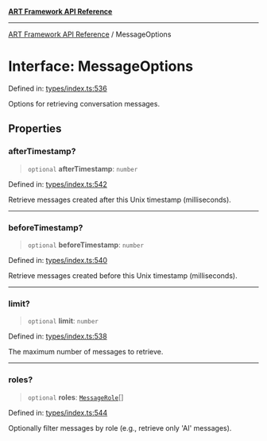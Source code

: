 [**ART Framework API Reference**](../README.md)

***

[ART Framework API Reference](../README.md) / MessageOptions

# Interface: MessageOptions

Defined in: [types/index.ts:536](https://github.com/hashangit/ART/blob/3153790647102134b487bb6168bd208568e6a8ad/src/types/index.ts#L536)

Options for retrieving conversation messages.

## Properties

### afterTimestamp?

> `optional` **afterTimestamp**: `number`

Defined in: [types/index.ts:542](https://github.com/hashangit/ART/blob/3153790647102134b487bb6168bd208568e6a8ad/src/types/index.ts#L542)

Retrieve messages created after this Unix timestamp (milliseconds).

***

### beforeTimestamp?

> `optional` **beforeTimestamp**: `number`

Defined in: [types/index.ts:540](https://github.com/hashangit/ART/blob/3153790647102134b487bb6168bd208568e6a8ad/src/types/index.ts#L540)

Retrieve messages created before this Unix timestamp (milliseconds).

***

### limit?

> `optional` **limit**: `number`

Defined in: [types/index.ts:538](https://github.com/hashangit/ART/blob/3153790647102134b487bb6168bd208568e6a8ad/src/types/index.ts#L538)

The maximum number of messages to retrieve.

***

### roles?

> `optional` **roles**: [`MessageRole`](../enumerations/MessageRole.md)[]

Defined in: [types/index.ts:544](https://github.com/hashangit/ART/blob/3153790647102134b487bb6168bd208568e6a8ad/src/types/index.ts#L544)

Optionally filter messages by role (e.g., retrieve only 'AI' messages).
